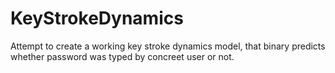 # KeyStrokeDynamics
Attempt to create a working key stroke dynamics model, that binary predicts whether password was typed by concreet user or not.

